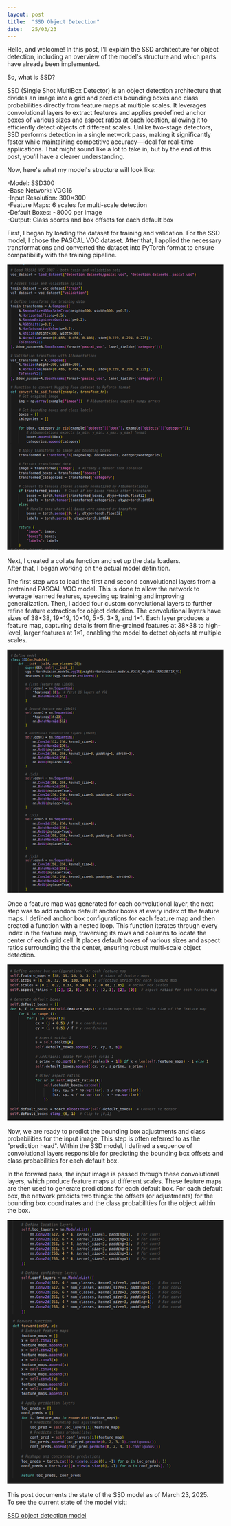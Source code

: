 ```yaml
---
layout: post
title:  "SSD Object Detection"
date:   25/03/23
---
```


<p class="intro"><span class="dropcap">H</span>ello, and welcome! In this post, I'll explain the SSD architecture for object detection, including an overview of the model's structure and which parts have already been implemented.</p>

So, what is SSD?

SSD (Single Shot MultiBox Detector) is an object detection architecture that divides an image into a grid and predicts bounding boxes and class probabilities directly from feature maps at multiple scales. It leverages convolutional layers to extract features and applies predefined anchor boxes of various sizes and aspect ratios at each location, allowing it to efficiently detect objects of different scales. Unlike two-stage detectors, SSD performs detection in a single network pass, making it significantly faster while maintaining competitive accuracy—ideal for real-time applications.
That might sound like a lot to take in, but by the end of this post, you'll have a clearer understanding.

Now, here's what my model's structure will look like:

-Model: SSD300<br>
-Base Network: VGG16<br>
-Input Resolution: 300×300<br>
-Feature Maps: 6 scales for multi-scale detection<br>
-Default Boxes: ~8000 per image<br>
-Output: Class scores and box offsets for each default box<br>

First, I began by loading the dataset for training and validation. For the SSD model, I chose the PASCAL VOC dataset. After that, I applied the necessary transformations and converted the dataset into PyTorch format to ensure compatibility with the training pipeline.

<img src="/assets/img/ssd/pascal-voc.jpg" alt="">

Next, I created a collate function and set up the data loaders.<br>
After that, I began working on the actual model definition.

The first step was to load the first and second convolutional layers from a pretrained PASCAL VOC model. This is done to allow the network to leverage learned features, speeding up training and improving generalization. Then, I added four custom convolutional layers to further refine feature extraction for object detection. The convolutional layers have sizes of 38×38, 19×19, 10×10, 5×5, 3×3, and 1×1. Each layer produces a feature map, capturing details from fine-grained features at 38×38 to high-level, larger features at 1×1, enabling the model to detect objects at multiple scales.

<img src="/assets/img/ssd/conv-layers.jpg" alt="">

Once a feature map was generated for each convolutional layer, the next step was to add random default anchor boxes at every index of the feature maps. I defined anchor box configurations for each feature map and then created a function with a nested loop. This function iterates through every index in the feature map, traversing its rows and columns to locate the center of each grid cell. It places default boxes of various sizes and aspect ratios surrounding the the center, ensuring robust multi-scale object detection.

<img src="/assets/img/ssd/default-boxes.jpg" alt="">

Now, we are ready to predict the bounding box adjustments and class probabilities for the input image. This step is often referred to as the "prediction head". Within the SSD model, I defined a sequence of convolutional layers responsible for predicting the bounding box offsets and class probabilities for each default box.

In the forward pass, the input image is passed through these convolutional layers, which produce feature maps at different scales. These feature maps are then used to generate predictions for each default box. For each default box, the network predicts two things: the offsets (or adjustments) for the bounding box coordinates and the class probabilities for the object within the box.

<img src="/assets/img/ssd/forward-function.jpg" alt="">

This post documents the state of the SSD model as of March 23, 2025.<br>
To see the current state of the model visit:

<a href="https://github.com/adrirubio/ml-rover/blob/main/ssd/ssd-object-detection.py">SSD object detection model</a>
